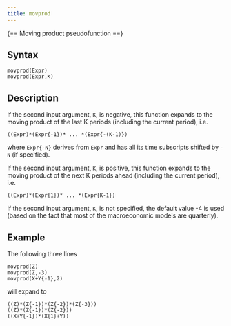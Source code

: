```yaml
---
title: movprod
---
```


{== Moving product pseudofunction ==}

## Syntax

    movprod(Expr)
    movprod(Expr,K)

## Description

If the second input argument, `K`, is negative, this function expands to
the moving product of the last K periods (including the current period),
i.e.

    ((Expr)*(Expr{-1})* ... *(Expr{-(K-1)})

where `Expr{-N}` derives from `Expr` and has all its time
subscripts shifted by `-N` (if specified).

If the second input argument, `K`, is positive, this function expands to
the moving product of the next K periods ahead (including the current
period), i.e.

    ((Expr)*(Expr{1})* ... *(Expr{K-1})

If the second input argument, `K`, is not specified, the default value -4
is used (based on the fact that most of the macroeconomic models are
quarterly).

## Example

The following three lines

    movprod(Z)
    movprod(Z,-3)
    movprod(X+Y{-1},2)

will expand to

    ((Z)*(Z{-1})*(Z{-2})*(Z{-3}))
    ((Z)*(Z{-1})*(Z{-2}))
    ((X+Y{-1})*(X{1}+Y))




